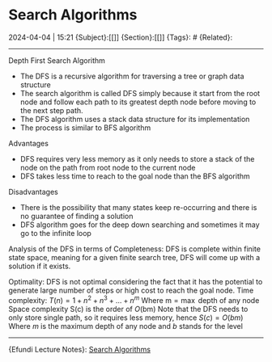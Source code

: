 # Search Algorithms
2024-04-04 | 15:21
{Subject}:[[]]
{Section}:[[]]
{Tags}: #
{Related}:

--- 
Depth First Search Algorithm
- The DFS is a recursive algorithm for traversing a tree or graph data structure
- The search algorithm is called DFS simply because it start from the root node and follow each path to its greatest depth node before moving to the next step path.
- The DFS algorithm uses a stack data structure for its implementation
- The process is similar to BFS algorithm

Advantages
- DFS requires very less memory as it only needs to store a stack of the node on the path from root node to the current node
- DFS takes less time to reach to the goal node than the BFS algorithm

Disadvantages
- There is the possibility that many states keep re-occurring and there is no guarantee of finding a solution
- DFS algorithm goes for the deep down searching and sometimes it may go to the infinite loop

Analysis of the DFS in terms of
Completeness: DFS is complete within finite state space, meaning for a given finite search tree, DFS will come up with a solution if it exists.

Optimality: DFS is not optimal considering the fact that it has the potential to generate large number of steps or high cost to reach the goal node.
Time complexity: $T(n)=1+n^2+n^3+\ldots+n^m$
Where $\mathrm{m}=\max$ depth of any node
Space complexity
$\mathrm{S}(\mathrm{c})$ is the order of $O(\mathrm{bm})$
Note that the DFS needs to only store single path, so it requires less memory, hence
$S(c)=O(b m)$
Where $m$ is the maximum depth of any node and $b$ stands for the level

--- 
{Efundi Lecture Notes}: [Search Algorithms]()
